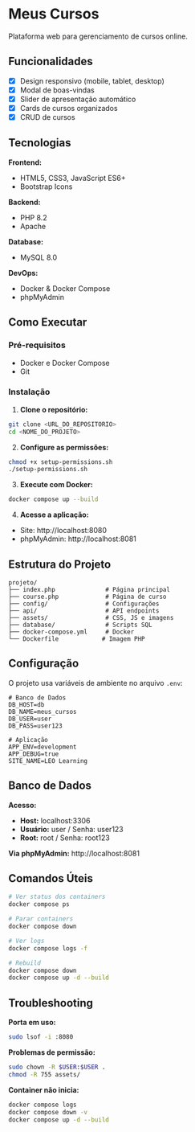 # Meus Cursos

Plataforma web para gerenciamento de cursos online.

## Funcionalidades

- [x] Design responsivo (mobile, tablet, desktop)
- [x] Modal de boas-vindas
- [x] Slider de apresentação automático
- [x] Cards de cursos organizados
- [x] CRUD de cursos

## Tecnologias

**Frontend:**
- HTML5, CSS3, JavaScript ES6+
- Bootstrap Icons

**Backend:**
- PHP 8.2
- Apache

**Database:**
- MySQL 8.0

**DevOps:**
- Docker & Docker Compose
- phpMyAdmin

## Como Executar

### Pré-requisitos
- Docker e Docker Compose
- Git

### Instalação

1. **Clone o repositório:**
```bash
git clone <URL_DO_REPOSITORIO>
cd <NOME_DO_PROJETO>
```

2. **Configure as permissões:**
```bash
chmod +x setup-permissions.sh
./setup-permissions.sh
```

3. **Execute com Docker:**
```bash
docker compose up --build
```

4. **Acesse a aplicação:**
- Site: http://localhost:8080
- phpMyAdmin: http://localhost:8081

## Estrutura do Projeto

```
projeto/
├── index.php              # Página principal
├── course.php             # Página de curso
├── config/                # Configurações
├── api/                   # API endpoints
├── assets/                # CSS, JS e imagens
├── database/              # Scripts SQL
├── docker-compose.yml     # Docker
└── Dockerfile            # Imagem PHP
```

## Configuração

O projeto usa variáveis de ambiente no arquivo `.env`:

```env
# Banco de Dados
DB_HOST=db
DB_NAME=meus_cursos
DB_USER=user
DB_PASS=user123

# Aplicação
APP_ENV=development
APP_DEBUG=true
SITE_NAME=LEO Learning
```

## Banco de Dados

**Acesso:**
- **Host:** localhost:3306
- **Usuário:** user / Senha: user123
- **Root:** root / Senha: root123

**Via phpMyAdmin:** http://localhost:8081

## Comandos Úteis

```bash
# Ver status dos containers
docker compose ps

# Parar containers
docker compose down

# Ver logs
docker compose logs -f

# Rebuild
docker compose down
docker compose up -d --build
```

## Troubleshooting

**Porta em uso:**
```bash
sudo lsof -i :8080
```

**Problemas de permissão:**
```bash
sudo chown -R $USER:$USER .
chmod -R 755 assets/
```

**Container não inicia:**
```bash
docker compose logs
docker compose down -v
docker compose up -d --build
```